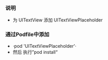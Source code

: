 ### 说明
- 为 UITextView 添加 UITextViewPlaceholder
### 通过Podfile中添加
-
    ·pod 'UITextViewPlaceholder'·
- 然后 执行”pod install“

